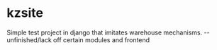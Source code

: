 # kzsite
Simple test project in django that imitates warehouse mechanisms. --unfinished/lack off certain modules and frontend
